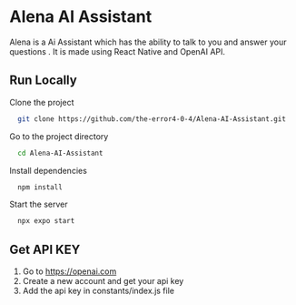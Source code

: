 
# Alena AI Assistant

Alena is a Ai Assistant which has the ability to talk to you and answer your questions . It is made using React Native and OpenAI API.

## Run Locally

Clone the project

```bash
  git clone https://github.com/the-error4-0-4/Alena-AI-Assistant.git
```

Go to the project directory

```bash
  cd Alena-AI-Assistant
```

Install dependencies

```bash
  npm install
```

Start the server

```bash
  npx expo start
```

## Get API KEY
1. Go to https://openai.com
2. Create a new account and get your api key
3. Add the api key in constants/index.js file

